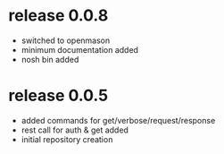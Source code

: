 # release 0.0.8
 * switched to openmason
 * minimum documentation added
 * nosh bin added
# release 0.0.5
 * added commands for get/verbose/request/response
 * rest call for auth & get added
 * initial repository creation
